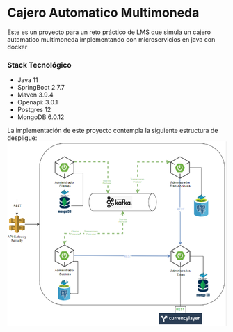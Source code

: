# Cajero Automatico Multimoneda
Este es un proyecto para un reto práctico de LMS que simula un cajero automatico multimoneda implementando con microservicios en java con docker

### Stack Tecnológico
* Java 11
* SpringBoot 2.7.7
* Maven 3.9.4
* Openapi: 3.0.1
* Postgres 12
* MongoDB 6.0.12

La implementación de este proyecto contempla la siguiente estructura de despligue:
![alt text](./docs/DiagramaDespliegue.png)

